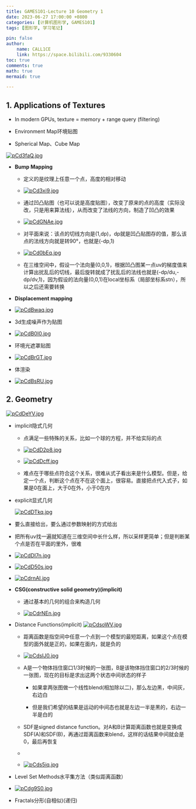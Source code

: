 ```yaml
---
title: GAMES101-Lecture 10 Geometry 1
date: 2023-06-27 17:00:00 +0800
categories: [计算机图形学, GAMES101]
tags: [图形学, 学习笔记]

pin: false
author: 
    name: CALL1CE
    link: https://space.bilibili.com/9330604
toc: true
comments: true
math: true
mermaid: true

---
```


## 1. Applications of Textures

* In modern GPUs, texture = memory + range query (filtering)

* Environment Map环境贴图

* Spherical Map、Cube Map

[![pCd3faQ.jpg](https://s1.ax1x.com/2023/06/28/pCd3faQ.jpg)](https://imgse.com/i/pCd3faQ)

* **Bump Mapping**
  
  * 定义的是纹理上任意一个点，高度的相对移动
  
  * [![pCd3xi9.jpg](https://s1.ax1x.com/2023/06/28/pCd3xi9.jpg)](https://imgse.com/i/pCd3xi9)
  
  * 通过凹凸贴图（也可以说是高度贴图），改变了原来的点的高度（实际没改，只是用来算法线），从而改变了法线的方向，制造了凹凸的效果
  
  * [![pCdGNAe.jpg](https://s1.ax1x.com/2023/06/28/pCdGNAe.jpg)](https://imgse.com/i/pCdGNAe)
  
  * 对平面来说：该点的切线方向是(1,dp)，dp就是凹凸贴图存的值，那么该点的法线方向就是转90°，也就是(-dp,1)
  
  * [![pCd0bEq.jpg](https://s1.ax1x.com/2023/06/28/pCd0bEq.jpg)](https://imgse.com/i/pCd0bEq)
  
  * 在三维空间中，假设一个法向量(0,0,1)，根据凹凸图某一点uv的梯度值来计算出扰乱后的切线，最后旋转就成了扰乱后的法线也就是(-dp/du,-dp/dv,1)，因为假设的法向量(0,0,1)在local坐标系（局部坐标系stn），所以之后还需要转换

* **Displacement mapping**

* [![pCdBwaq.jpg](https://s1.ax1x.com/2023/06/28/pCdBwaq.jpg)](https://imgse.com/i/pCdBwaq)

* 3d生成噪声作为贴图

* [![pCdB0I0.jpg](https://s1.ax1x.com/2023/06/28/pCdB0I0.jpg)](https://imgse.com/i/pCdB0I0)

* 环境光遮罩贴图

* [![pCdBrGT.jpg](https://s1.ax1x.com/2023/06/28/pCdBrGT.jpg)](https://imgse.com/i/pCdBrGT)

* 体渲染

* [![pCdBsRU.jpg](https://s1.ax1x.com/2023/06/28/pCdBsRU.jpg)](https://imgse.com/i/pCdBsRU)

## 2. Geometry

[![pCdDeYV.jpg](https://s1.ax1x.com/2023/06/28/pCdDeYV.jpg)](https://imgse.com/i/pCdDeYV)

* implicit隐式几何
  
  * 点满足一些特殊的关系，比如一个球的方程，并不给实际的点
  
  * [![pCdD2p8.jpg](https://s1.ax1x.com/2023/06/28/pCdD2p8.jpg)](https://imgse.com/i/pCdD2p8)
  
  * [![pCdDcff.jpg](https://s1.ax1x.com/2023/06/28/pCdDcff.jpg)](https://imgse.com/i/pCdDcff)
  
  * 难点在于哪些点符合这个关系，很难从式子看出来是什么模型。但是，给定一个点，判断这个点在不在这个面上，很容易。直接把点代入式子，如果是0在面上，大于0在外，小于0在内

* explicit显式几何
  
  [![pCdDTkq.jpg](https://s1.ax1x.com/2023/06/28/pCdDTkq.jpg)](https://imgse.com/i/pCdDTkq)

* 要么直接给出，要么通过参数映射的方式给出

* 把所有uv找一遍就知道在三维空间中长什么样，所以采样更简单；但是判断某个点是否在平面的里外，很难

* [![pCdDI7n.jpg](https://s1.ax1x.com/2023/06/28/pCdDI7n.jpg)](https://imgse.com/i/pCdDI7n)

* [![pCdD50s.jpg](https://s1.ax1x.com/2023/06/28/pCdD50s.jpg)](https://imgse.com/i/pCdD50s)

* [![pCdrnAI.jpg](https://s1.ax1x.com/2023/06/28/pCdrnAI.jpg)](https://imgse.com/i/pCdrnAI)

* **CSG(constructive solid geometry)(implicit)**
  
  * 通过基本的几何的组合来构造几何
  
  * [![pCdrNEn.jpg](https://s1.ax1x.com/2023/06/28/pCdrNEn.jpg)](https://imgse.com/i/pCdrNEn)

* Distance Functions(implicit)
  [![pCdsoWV.jpg](https://s1.ax1x.com/2023/06/28/pCdsoWV.jpg)](https://imgse.com/i/pCdsoWV)
  
  * 距离函数是指空间中任意一个点到一个模型的最短距离，如果这个点在模型的面外就是正的，如果在面内，就是负的
  
  * [![pCdsIJ0.jpg](https://s1.ax1x.com/2023/06/28/pCdsIJ0.jpg)](https://imgse.com/i/pCdsIJ0)
  
  * A是一个物体挡住窗口1/3时候的一张图，B是该物体挡住窗口的2/3时候的一张图，现在的目标是求出这两个状态中间状态的样子
    
    * 如果拿两张图做一个线性blend(相加除以二)，那么左边黑，中间灰，右边白
    
    * 但是我们希望的结果是运动的中间态也就是左边一半是黑的，右边一半是白的
  
  * SDF是signed distance function。对A和B计算距离函数也就是变换成SDF(A)和SDF(B)，再通过距离函数来blend，这样的话结果中间就会是0，最后再恢复
  
  * 
  
  * [![pCds5iq.jpg](https://s1.ax1x.com/2023/06/28/pCds5iq.jpg)](https://imgse.com/i/pCds5iq)

* Level Set Methods水平集方法（类似距离函数）

* [![pCdg9S0.jpg](https://s1.ax1x.com/2023/06/28/pCdg9S0.jpg)](https://imgse.com/i/pCdg9S0)

* Fractals分形(自相似)(递归)


